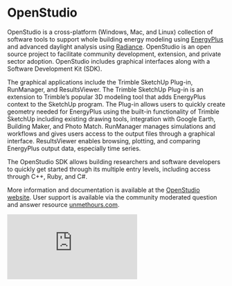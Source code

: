 OpenStudio
==========

OpenStudio is a cross-platform (Windows, Mac, and Linux) collection of software tools to support whole building energy modeling using [EnergyPlus](https://github.com/NREL/EnergyPlus) and advanced daylight analysis using [Radiance](https://github.com/NREL/Radiance/).  OpenStudio is an open source project to facilitate community development, extension, and private sector adoption. OpenStudio includes graphical interfaces along with a Software Development Kit (SDK).

The graphical applications include the Trimble SketchUp Plug-in, RunManager, and ResultsViewer.  The Trimble SketchUp Plug-in is an extension to Trimble’s popular 3D modeling tool that adds EnergyPlus context to the SketchUp program.  The Plug-in allows users to quickly create geometry needed for EnergyPlus using the built-in functionality of Trimble SketchUp including existing drawing tools, integration with Google Earth, Building Maker, and Photo Match.  RunManager manages simulations and workflows and gives users access to the output files through a graphical interface.  ResultsViewer enables browsing, plotting, and comparing EnergyPlus output data, especially time series.

The OpenStudio SDK allows building researchers and software developers to quickly get started through its multiple entry levels, including access through C++, Ruby, and C#.

More information and documentation is available at the [OpenStudio website](https://www.openstudio.net/). User support is available via the community moderated question and answer resource [unmethours.com](https://unmethours.com/questions/).

[![Analytics](https://ga-beacon.appspot.com/UA-18838154-10/OpenStudio/README.md?pixel)](https://github.com/NREL/OpenStudio)
